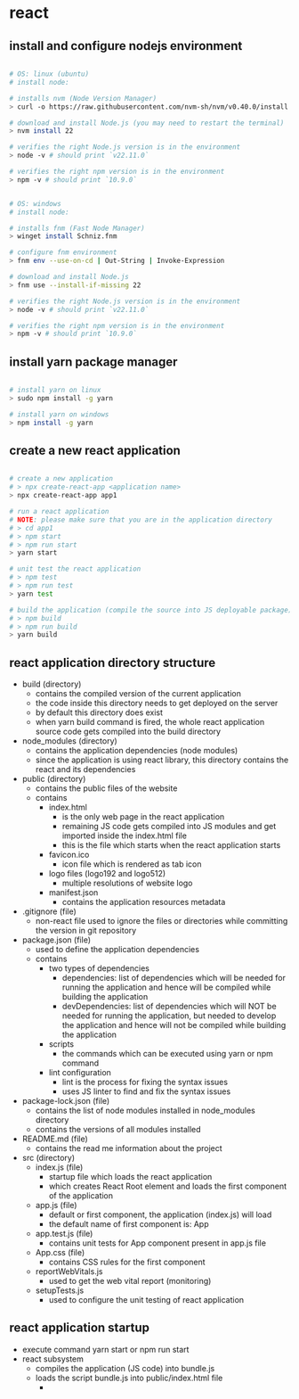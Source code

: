 # react

## install and configure nodejs environment

```bash

# OS: linux (ubuntu)
# install node:

# installs nvm (Node Version Manager)
> curl -o https://raw.githubusercontent.com/nvm-sh/nvm/v0.40.0/install.sh | bash

# download and install Node.js (you may need to restart the terminal)
> nvm install 22

# verifies the right Node.js version is in the environment
> node -v # should print `v22.11.0`

# verifies the right npm version is in the environment
> npm -v # should print `10.9.0`


# OS: windows
# install node:

# installs fnm (Fast Node Manager)
> winget install Schniz.fnm

# configure fnm environment
> fnm env --use-on-cd | Out-String | Invoke-Expression

# download and install Node.js
> fnm use --install-if-missing 22

# verifies the right Node.js version is in the environment
> node -v # should print `v22.11.0`

# verifies the right npm version is in the environment
> npm -v # should print `10.9.0`

```

## install yarn package manager

```bash

# install yarn on linux
> sudo npm install -g yarn

# install yarn on windows
> npm install -g yarn

```

## create a new react application

```bash

# create a new application
# > npx create-react-app <application name>
> npx create-react-app app1

# run a react application
# NOTE: please make sure that you are in the application directory
# > cd app1
# > npm start
# > npm run start
> yarn start

# unit test the react application
# > npm test
# > npm run test
> yarn test

# build the application (compile the source into JS deployable package)
# > npm build
# > npm run build
> yarn build

```

## react application directory structure

- build (directory)
  - contains the compiled version of the current application
  - the code inside this directory needs to get deployed on the server
  - by default this directory does exist
  - when yarn build command is fired, the whole react application source code gets compiled into the build directory
- node_modules (directory)
  - contains the application dependencies (node modules)
  - since the application is using react library, this directory contains the react and its dependencies
- public (directory)
  - contains the public files of the website
  - contains
    - index.html
      - is the only web page in the react application
      - remaining JS code gets compiled into JS modules and get imported inside the index.html file
      - this is the file which starts when the react application starts
    - favicon.ico
      - icon file which is rendered as tab icon
    - logo files (logo192 and logo512)
      - multiple resolutions of website logo
    - manifest.json
      - contains the application resources metadata
- .gitignore (file)
  - non-react file used to ignore the files or directories while committing the version in git repository
- package.json (file)
  - used to define the application dependencies
  - contains
    - two types of dependencies
      - dependencies: list of dependencies which will be needed for running the application and hence will be compiled while building the application
      - devDependencies: list of dependencies which will NOT be needed for running the application, but needed to develop the application and hence will not be compiled while building the application
    - scripts
      - the commands which can be executed using yarn or npm command
    - lint configuration
      - lint is the process for fixing the syntax issues
      - uses JS linter to find and fix the syntax issues
- package-lock.json (file)
  - contains the list of node modules installed in node_modules directory
  - contains the versions of all modules installed
- README.md (file)
  - contains the read me information about the project
- src (directory)
  - index.js (file)
    - startup file which loads the react application
    - which creates React Root element and loads the first component of the application
  - app.js (file)
    - default or first component, the application (index.js) will load
    - the default name of first component is: App
  - app.test.js (file)
    - contains unit tests for App component present in app.js file
  - App.css (file)
    - contains CSS rules for the first component
  - reportWebVitals.js
    - used to get the web vital report (monitoring)
  - setupTests.js
    - used to configure the unit testing of react application

## react application startup

- execute command yarn start or npm run start
- react subsystem
  - compiles the application (JS code) into bundle.js
  - loads the script bundle.js into public/index.html file
    - <script src="/static/bundle.js">
  - loads the contents of index.css into public/index.html file
    - <style>contents of index.css</style>
  - starts a lite server instance on port 3000
  - loads the updated index.html inside the lite server
  - starts executing the code in index.html
  - which
    - finds an element with id as root and creates it as react root
    - the react root element is used to load the whole react application (component by component)
    - loads the first component named App inside the react root
    - the component App is a functional component which renders default UI
    - finally the UI starts appearing on the web browser

```javascript
// this line will create a DOM for react with the (div) element whose id is root
// this root element or DOM is used to manipulate the react component(s)
const root = ReactDOM.createRoot(document.getElementById('root'))

// this line will create html h1 tag object
const h1 = React.createElement(
  'h1', // tag to be created
  { className: 'h1' }, // properties
  'This is my h1 element' // contentsx
)

// this line will render the h1 tag created earlier in browser
root.render(h1)
```

## component

- react component is a function or class which has
  - code to render UI
  - code to handle the logic (UI elements)
- used as reusable entity
- react website is a collection of reusable components
- component can be as small as a single item or as big as a whole page
- a bigger component (like a page) can be created by combing smaller components
- types

  - class component
    - deprecated
  - functional component

    - a component created using a function
    - is faster in performance compared with class component
    - with react hook, now functional component can also maintain its state
    - a function which returns GUI design using jsx syntax

    ```javascript
    function App() {
      return <div> Welcome to first component </div>
    }
    ```

- difference between class component and functional component before react 16.8 version
  - class component by default maintains its state using state object and hence these components are known as stateful components (stateful component is the one which has a state)
  - functional component by default does not maintain the state and hence its known as stateless component

## props

- object which represents the properties of a component
- it is the only way to send the data from parent to child component
- props can be use only parent to send the data to the child (not vice-a-versa)
- the props object is readonly object (immutable)
  - child component is not allowed to update/modify the props sent by parent
  - even if child updates the value of props, it will not get reflected in parent

```javascript
function Parent() {
  return <div>
    <Child1 property1="value1" property2="value2">
    <Child2 property1="value1" property2="value2">
    <Child3 property1="value1" property2="value2">
  </div>
}
```

```javascript
// props here is an object which has all the properties sent by parent component
function Child1(props) {
  return (
    <div>
      <div>Property1 = {props.property1}</div>
      <div>Property2 = {props.property2}</div>
    </div>
  )
}
```

```javascript
// props here is an object which has all the properties sent by parent component
function Child2(props) {
  const { property1, property2 } = props
  return (
    <div>
      <div>Property1 = {property1}</div>
      <div>Property2 = {property2}</div>
    </div>
  )
}
```

```javascript
// props here is an object which has all the properties sent by parent component
function Child2({ property1, property2 }) {
  return (
    <div>
      <div>Property1 = {property1}</div>
      <div>Property2 = {property2}</div>
    </div>
  )
}
```

## virtual DOM

- is a copy of actual DOM
- used to compare the changes with actual DOM and update the UI accordingly
- manipulating the virtual DOM is faster than actual DOM
- react application performance is better than other frameworks because of the virtual DOM
- process
  - if a component's state is updated, the virtual DOM gets updated first
  - then react compares the virtual DOM with actual DOM and copies only the required changes in the actual DOM
  - this will avoid the whole page reloading and makes the application faster

## state

- render: loading the UI in browser
- need of state
  - react UI gets rendered when the application starts (root.render() in index.js)
  - react UI does not re-render on its own as it is a heavy and time consuming process
  - it has to get triggered to render the UI again
  - the component state is the one which can trigger the rendering of a component UI
- state
  - object created and managed by respective component
  - unlike props, the state object is rewritable (mutable)
  - if state changes, the UI for the component gets re-rendered
  - to add a state inside component
    - create a class component (which by default manages the state using state member)
    - use react hook named useState() in a functional component

## react hook

- a special function which starts with 'use'
- react uses this feature to modify the component dynamically
- types
  - system hooks
    - the hooks/functions provided by React
  - custom hook
    - the user defined hook
- e.g.
  - useState
  - useEffect
  - useMemo
  - useCallback
  - useReducer
  - useContent
- rules
  - always call the react hook outside of any function inside a component
    - must not be used inside loops, functions etc.
  - you can use hooks only within a functional component

### useState()

- react hook used to add state in functional component
- it accepts a parameter which will be the initial value of the state member
- it returns an array with
  - 1: reference to access the value from state object
  - 2: reference of a function to update the value inside the state object
- if the state object changes, only the component UI gets re-render (not the whole page)

```javascript
function Counter() {
  // manage the state
  // a new state member named counter will be added in state object with
  // initial value as 0
  // counter: reference to the position from state object
  // setCounter: reference to a function to update the state of counter member
  const [counter, setCounter] = useState(0)

  const onIncrement = () => {
    // this will trigger the component UI re-render
    setCounter(counter + 1)
  }

  const onDecrement = () => {
    // this will trigger the component UI re-render
    setCounter(counter - 1)
  }

  return (
    <div>
      <button onClick={onIncrement}>increment</button>
      counter = {counter}
      <button onClick={onDecrement}>decrement</button>
    </div>
  )
}
```

## adding external libraries

### bootstrap

- bootstrap is a framework having pre-defined css classes and javascript components
- it is mainly used to make the website responsive
  - which responds to the browser size change events
  - the website may get different look and feel on different devices like desktop, mobile, tablet and large screens
- adding bootstrap to react application

  - add the link and script tags in public/index.html

  ```html
  <html>
    <head>
      <link
        href="https://cdn.jsdelivr.net/npm/bootstrap@5.3.3/dist/css/bootstrap.min.css"
        rel="stylesheet"
        integrity="sha384-QWTKZyjpPEjISv5WaRU9OFeRpok6YctnYmDr5pNlyT2bRjXh0JMhjY6hW+ALEwIH"
        crossorigin="anonymous"
      />

      <script
        src="https://cdn.jsdelivr.net/npm/bootstrap@5.3.3/dist/js/bootstrap.bundle.min.js"
        integrity="sha384-YvpcrYf0tY3lHB60NNkmXc5s9fDVZLESaAA55NDzOxhy9GkcIdslK1eN7N6jIeHz"
        crossorigin="anonymous"
      ></script>
    </head>
  </html>
  ```

## libraries

### client

- react: adds the react runtime
- react-dom: adds the DOM behavior from react
- axios: used to call REST APIs

### express server

- express: used to add express subsystem
- cors: used to enable CORS (Cross Origin Resource Sharing)
- multer: used to upload files
- mysql2: used to add mysql db connection support
- morgan: used to add logging
- jsonwebtoken: used to add JWT implementation
- nodemailer: used to send emails

## asynchronous or parallel programming

- JS support asynchronous programming using promises
- ways to implement promises
  - use Promise() to create a promise object
  - use async and await to create a promise object
- async..await is known as sugar statement (internally it uses promises)
- promise
  - way to execute a parallel code
  - states
    - created
    - success
    - error
